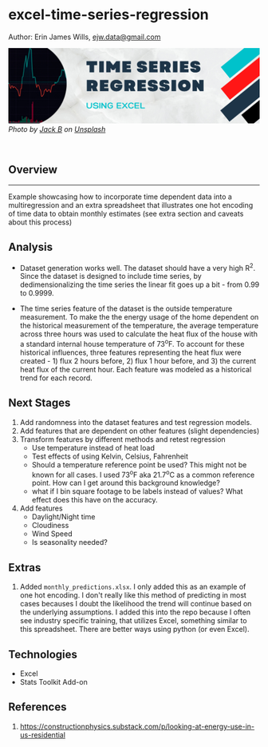 # excel-time-series-regression

Author:  Erin James Wills, ejw.data@gmail.com  

![Regression](./images/time-series-regression.png)  
<cite>Photo by [Jack B](https://unsplash.com/@nervum?utm_source=unsplash&utm_medium=referral&utm_content=creditCopyText) on [Unsplash](https://unsplash.com/s/photos/chart?utm_source=unsplash&utm_medium=referral&utm_content=creditCopyText)</cite> 

<br>

## Overview  
<hr>  
Example showcasing how to incorporate time dependent data into a multiregression and an extra spreadsheet that illustrates one hot encoding of time data to obtain monthly estimates (see extra section and caveats about this process)

<br>

## Analysis
*  Dataset generation works well.  The dataset should have a very high R<sup>2</sup>.  Since the dataset is designed to include time series, by dedimensionalizing the time series the linear fit goes up a bit - from 0.99 to 0.9999.  

*  The time series feature of the dataset is the outside temperature measurement.  To make the the energy usage of the home dependent on the historical measurement of the temperature, the average temperature across three hours was used to calculate the heat flux of the house with a standard internal house temperature of 73<sup>o</sup>F.  To account for these historical influences, three features representing the heat flux were created - 1) flux 2 hours before, 2) flux 1 hour before, and 3) the current heat flux of the current hour.  Each feature was modeled as a historical trend for each record.  

## Next Stages
1.  Add randomness into the dataset features and test regression models.
1.  Add features that are dependent on other features (slight dependencies)
1.  Transform features by different methods and retest regression
    - Use temperature instead of heat load
    - Test effects of using Kelvin, Celsius, Fahrenheit
    - Should a temperature reference point be used?  This might not be known for all cases.  I used 73<sup>o</sup>F aka 21.7<sup>o</sup>C as a common reference point.  How can I get around this background knowledge?  
    - what if I bin square footage to be labels instead of values?  What effect does this have on the accuracy.  
1.  Add features
    - Daylight/Night time
    - Cloudiness
    - Wind Speed  
    - Is seasonality needed?

## Extras  
1.  Added `monthly_predictions.xlsx`.  I only added this as an example of one hot encoding.  I don't really like this method of predicting in most cases becauses I doubt the likelihood the trend will continue based on the underlying assumptions.  I added this into the repo because I often see industry specific training, that utilizes Excel, something similar to this spreadsheet. There are better ways using python (or even Excel).  

## Technologies    
*  Excel
*  Stats Toolkit Add-on

## References  

1.  https://constructionphysics.substack.com/p/looking-at-energy-use-in-us-residential  
<br>